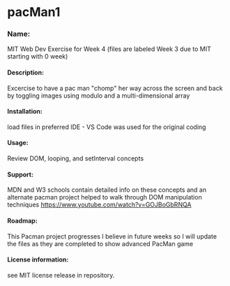 # pacMan1

### Name: 
MIT Web Dev Exercise for Week 4 (files are labeled Week 3 due to MIT starting with 0 week)

#### Description: 
Excercise to have a pac man "chomp" her way across the screen and back by toggling images using modulo and a multi-dimensional array

#### Installation: 
load files in preferred IDE - VS Code was used for the original coding

#### Usage: 
Review DOM, looping, and setInterval concepts

#### Support: 
MDN and W3 schools contain detailed info on these concepts and an alternate pacman project helped to walk through DOM manipulation techniques https://www.youtube.com/watch?v=GOJBoGbRNQA

#### Roadmap: 
This Pacman project progresses I believe in future weeks so I will update the files as they are completed to show advanced PacMan game

#### License information: 
see MIT license release in repository.

